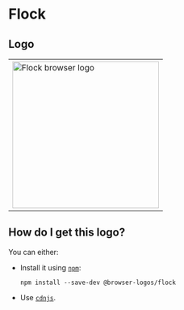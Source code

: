 # Flock

## Logo

<table>
    <tr height=300>
        <td>
            <a href="https://github.com/alrra/browser-logos/tree/f00109af37c7fc10429d5bb3561946e06b6ac0fa/src/archive/flock">
                <img width=290 src="https://raw.githubusercontent.com/alrra/browser-logos/f00109af37c7fc10429d5bb3561946e06b6ac0fa/src/archive/flock/flock_512x512.png" alt="Flock browser logo">
            </a>
        </td>
    </tr>
</table>

## How do I get this logo?

You can either:

* Install it using [`npm`][npm]:

  `npm install --save-dev @browser-logos/flock`

* Use [`cdnjs`][cdnjs].

<!-- Link labels: -->

[cdnjs]: https://cdnjs.com/libraries/browser-logos
[npm]: https://www.npmjs.com/
